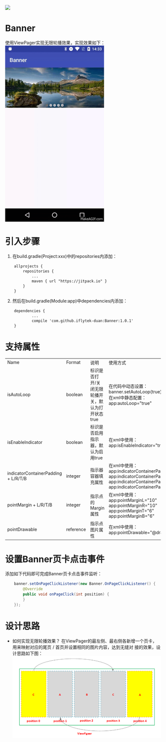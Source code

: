 [![](https://jitpack.io/v/iflytek-duan/Banner.svg)](https://jitpack.io/#iflytek-duan/Banner)
# Banner
使用ViewPager实现无限轮播效果，实现效果如下：</br>
 ![banner](/images/preview.gif)
# 引入步骤
1. 在build.gradle(Project:xxx)中的repositories内添加：
```
    allprojects {
        repositories {
            ...
            maven { url "https://jitpack.io" }
        }
    }
```
2. 然后在build.gradle(Module:app)中dependencies内添加：
```
	dependencies {
	        ...
	        compile 'com.github.iflytek-duan:Banner:1.0.1'
	}
```
# 支持属性
<table>
    <tr>
        <td>Name</td>
        <td>Format</td>
        <td>说明</td>
        <td>使用方式</td>
    </tr>
    <tr>
        <td>isAutoLoop</td>
        <td>boolean</td>
        <td>标识是否打开/关闭无限轮播开关，默认为打开状态true</td>
        <td>
            在代码中动态设置：</br>
            banner.setAutoLoop(true);</br>
            在xml中静态配置：</br>
            app:autoLoop="true"
        </td>
    </tr>
    <tr>
        <td>isEnableIndicator</td>
        <td>boolean</td>
        <td>标识是否启用指示器，默认为启用true</td>
        <td>
            在xml中使用：</br>
            app:isEnableIndicator="true"
        </td>
    </tr>
    <tr>
        <td>indicatorContainerPadding + L/R/T/B</td>
        <td>integer</td>
        <td>指示器容器填充属性</td>
        <td>
            在xml中使用：</br>
            app:indicatorContainerPaddingL="10"</br>
            app:indicatorContainerPaddingR="10"</br>
            app:indicatorContainerPaddingT="6"</br>
            app:indicatorContainerPaddingB="6"
        </td>
    </tr>
    <tr>
        <td>pointMargin + L/R/T/B</td>
        <td>integer</td>
        <td>指示点的Margin属性</td>
        <td>
            在xml中使用：</br>
            app:pointMarginL="10"</br>
            app:pointMarginR="10"</br>
            app:pointMarginT="6"</br>
            app:pointMarginB="6"
        </td>
    </tr>
    <tr>
        <td>pointDrawable</td>
        <td>reference</td>
        <td>指示点图片属性</td>
        <td>
            在xml中使用：</br>
            app:pointDrawable="@drawable/point_default_selector"
        </td>
    </tr>
</table>

# 设置Banner页卡点击事件
添加如下代码即可完成Banner页卡点击事件监听：
```java
    banner.setOnPageClickListener(new Banner.OnPageClickListener() {
        @Override
        public void onPageClick(int position) {
        }
    });
```

# 设计思路
- 如何实现无限轮播效果？
在ViewPager的最左侧、最右侧各新增一个页卡，用来映射对应的尾页 / 首页并设置相同的图片内容，达到无缝对
接的效果，设计思路如下图：
 ![banner](/images/banner.png)